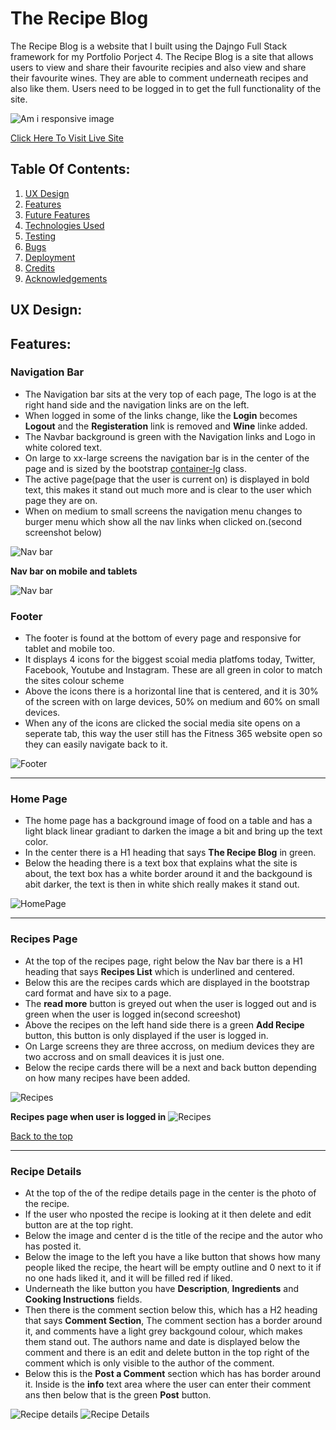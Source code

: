 # The Recipe Blog
The Recipe Blog is a website that I built using the Dajngo Full Stack framework for my Portfolio Porject 4. The Recipe
Blog is a site that allows users to view and share their favourite recipies and also view and share their favourite wines.
They are able to comment underneath recipes and also like them. Users need to be logged in to get the full
functionality of the site.
  
![Am i responsive image](readme-docs/images/amiresponsive.jpg)  

[Click Here To Visit Live Site](https://the-recipe-blog1.herokuapp.com/)  

## Table Of Contents:
1. [UX Design](#ux-design)
2. [Features](#features)
3. [Future Features](#future-features)
4. [Technologies Used](#technologies-used)
5. [Testing](#testing)
6. [Bugs](#bugs)
6. [Deployment](#deployment)
7. [Credits](#credits)
8. [Acknowledgements](#acknowledgements)


## UX Design:


## Features:

### Navigation Bar
- The Navigation bar sits at the very top of each page, The logo is at the right hand side and the navigation links are on the left.
- When logged in some of the links change, like the **Login** becomes **Logout** and the **Registeration** link is removed and **Wine** linke added.
- The Navbar background is green with the Navigation links and Logo in white colored text.
- On large to xx-large screens the navigation bar is in the center of the page and is sized by the bootstrap [container-lg](https://getbootstrap.com/docs/5.0/layout/containers/) class.
- The active page(page that the user is current on) is displayed in bold text, this makes it stand out much more and is clear to the user which page they are on.
- When on medium to small screens the navigation menu changes to burger menu which show all the nav links when clicked on.(second screenshot below)
  
![Nav bar](readme-docs/images/navbar.jpg)  

**Nav bar on mobile and tablets**  

![Nav bar](readme-docs/images/navbar-smaller-devices.jpg) 


### Footer
- The footer is found at the bottom of every page and responsive for tablet and mobile too.
- It displays 4 icons for the biggest scoial media platfoms today, Twitter, Facebook, Youtube and Instagram. These are all green in color to match the sites colour scheme
- Above the icons there is a horizontal line that is centered, and it is 30% of the screen with on large devices, 50% on medium and 60% on small devices.
- When any of the icons are clicked the social media site opens on a seperate tab, this way the user still has the Fitness 365 website open so they can easily navigate back to it.
  
![Footer](readme-docs/images/footer.jpg) 
- - -  

### Home Page
- The home page has a background image of food on a table and has a light black linear gradiant to darken the image a bit and bring up the text color.
- In the center there is a H1 heading that says **The Recipe Blog** in green.
- Below the heading there is a text box that explains what the site is about, the text box has a white border around it and the backgound is abit darker, the text is then in white shich really makes it stand out.

![HomePage](readme-docs/images/home.jpg) 
- - -  

### Recipes Page
- At the top of the recipes page, right below the Nav bar there is a H1 heading that says **Recipes List** which is underlined and centered.
- Below this are the recipes cards which are displayed in the bootstrap card format and have six to a page.
- The **read more** button is greyed out when the user is logged out and is green when the user is logged in(second screeshot)
- Above the recipes on the left hand side there is a green **Add Recipe** button, this button is only displayed if the user is logged in.
- On Large screens they are three accross, on medium devices they are two accross and on small deavices it is just one.
- Below the recipe cards there will be a next and back button depending on how many recipes have been added.  

![Recipes](readme-docs/images/recipes.jpg)


**Recipes page when user is logged in** 
![Recipes](readme-docs/images/recipes-logged-in.jpg)
  
[Back to the top](#the-recipe-blog)
- - -    
  
### Recipe Details
- At the top of the of the redipe details page in the center is the photo of the recipe.
- If the user who nposted the recipe is looking at it then delete and edit button are at the top right.
- Below the image and center d is the title of the recipe and the autor who has posted it.
- Below the image to the left you have a like button that shows how many people liked the recipe, the heart will be empty outline and 0 next to it if no one hads liked it, and it will be filled red if liked.
- Underneath the like button you have **Description**, **Ingredients** and **Cooking Instructions** fields.
- Then there is the comment section below this, which has a H2 heading that says **Comment Section**, The comment section has a border around it, and comments have a light grey backgound colour, which makes them stand out. The authors name and date is displayed below the comment and there is an edit and delete button in the top right of the comment which is only visible to the author of the comment.
- Below this is the **Post a Comment** section which has has border around it. Inside is the **info** text area where the user can enter their comment ans then below that is the green **Post** button.

![Recipe details](readme-docs/images/recipe-details1.jpg)
![Recipe Details](readme-docs/images/recipe-details2.jpg)
